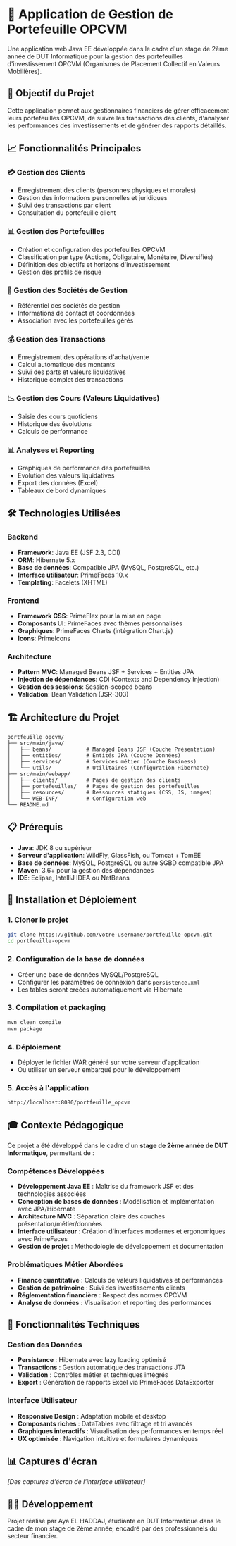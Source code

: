 # 💼 Application de Gestion de Portefeuille OPCVM

Une application web Java EE développée dans le cadre d'un stage de 2ème année de DUT Informatique pour la gestion des portefeuilles d'investissement OPCVM (Organismes de Placement Collectif en Valeurs Mobilières).

## 🎯 Objectif du Projet

Cette application permet aux gestionnaires financiers de gérer efficacement leurs portefeuilles OPCVM, de suivre les transactions des clients, d'analyser les performances des investissements et de générer des rapports détaillés.

## 📈 Fonctionnalités Principales

### 💳 Gestion des Clients
- Enregistrement des clients (personnes physiques et morales)
- Gestion des informations personnelles et juridiques
- Suivi des transactions par client
- Consultation du portefeuille client

### 📊 Gestion des Portefeuilles
- Création et configuration des portefeuilles OPCVM
- Classification par type (Actions, Obligataire, Monétaire, Diversifiés)
- Définition des objectifs et horizons d'investissement
- Gestion des profils de risque

### 🏢 Gestion des Sociétés de Gestion
- Référentiel des sociétés de gestion
- Informations de contact et coordonnées
- Association avec les portefeuilles gérés

### 💰 Gestion des Transactions
- Enregistrement des opérations d'achat/vente
- Calcul automatique des montants
- Suivi des parts et valeurs liquidatives
- Historique complet des transactions

### 📉 Gestion des Cours (Valeurs Liquidatives)
- Saisie des cours quotidiens
- Historique des évolutions
- Calculs de performance

### 📊 Analyses et Reporting
- Graphiques de performance des portefeuilles
- Évolution des valeurs liquidatives
- Export des données (Excel)
- Tableaux de bord dynamiques

## 🛠️ Technologies Utilisées

### Backend
- **Framework**: Java EE (JSF 2.3, CDI)
- **ORM**: Hibernate 5.x
- **Base de données**: Compatible JPA (MySQL, PostgreSQL, etc.)
- **Interface utilisateur**: PrimeFaces 10.x
- **Templating**: Facelets (XHTML)

### Frontend
- **Framework CSS**: PrimeFlex pour la mise en page
- **Composants UI**: PrimeFaces avec thèmes personnalisés
- **Graphiques**: PrimeFaces Charts (intégration Chart.js)
- **Icons**: PrimeIcons

### Architecture
- **Pattern MVC**: Managed Beans JSF + Services + Entities JPA
- **Injection de dépendances**: CDI (Contexts and Dependency Injection)
- **Gestion des sessions**: Session-scoped beans
- **Validation**: Bean Validation (JSR-303)

## 🏗️ Architecture du Projet

```
portfeuille_opcvm/
├── src/main/java/
│   ├── beans/           # Managed Beans JSF (Couche Présentation)
│   ├── entities/        # Entités JPA (Couche Données)
│   ├── services/        # Services métier (Couche Business)
│   └── utils/           # Utilitaires (Configuration Hibernate)
├── src/main/webapp/
│   ├── clients/         # Pages de gestion des clients
│   ├── portefeuilles/   # Pages de gestion des portefeuilles
│   ├── resources/       # Ressources statiques (CSS, JS, images)
│   └── WEB-INF/         # Configuration web
└── README.md
```

## 📋 Prérequis

- **Java**: JDK 8 ou supérieur
- **Serveur d'application**: WildFly, GlassFish, ou Tomcat + TomEE
- **Base de données**: MySQL, PostgreSQL ou autre SGBD compatible JPA
- **Maven**: 3.6+ pour la gestion des dépendances
- **IDE**: Eclipse, IntelliJ IDEA ou NetBeans

## 🚀 Installation et Déploiement

### 1. Cloner le projet
```bash
git clone https://github.com/votre-username/portfeuille-opcvm.git
cd portfeuille-opcvm
```

### 2. Configuration de la base de données
- Créer une base de données MySQL/PostgreSQL
- Configurer les paramètres de connexion dans `persistence.xml`
- Les tables seront créées automatiquement via Hibernate

### 3. Compilation et packaging
```bash
mvn clean compile
mvn package
```

### 4. Déploiement
- Déployer le fichier WAR généré sur votre serveur d'application
- Ou utiliser un serveur embarqué pour le développement

### 5. Accès à l'application
```
http://localhost:8080/portfeuille_opcvm
```

## 🎓 Contexte Pédagogique

Ce projet a été développé dans le cadre d'un **stage de 2ème année de DUT Informatique**, permettant de :

### Compétences Développées
- **Développement Java EE** : Maîtrise du framework JSF et des technologies associées
- **Conception de bases de données** : Modélisation et implémentation avec JPA/Hibernate  
- **Architecture MVC** : Séparation claire des couches présentation/métier/données
- **Interface utilisateur** : Création d'interfaces modernes et ergonomiques avec PrimeFaces
- **Gestion de projet** : Méthodologie de développement et documentation

### Problématiques Métier Abordées
- **Finance quantitative** : Calculs de valeurs liquidatives et performances
- **Gestion de patrimoine** : Suivi des investissements clients
- **Réglementation financière** : Respect des normes OPCVM
- **Analyse de données** : Visualisation et reporting des performances

## 🔧 Fonctionnalités Techniques

### Gestion des Données
- **Persistance** : Hibernate avec lazy loading optimisé
- **Transactions** : Gestion automatique des transactions JTA
- **Validation** : Contrôles métier et techniques intégrés
- **Export** : Génération de rapports Excel via PrimeFaces DataExporter

### Interface Utilisateur
- **Responsive Design** : Adaptation mobile et desktop
- **Composants riches** : DataTables avec filtrage et tri avancés
- **Graphiques interactifs** : Visualisation des performances en temps réel
- **UX optimisée** : Navigation intuitive et formulaires dynamiques

## 📊 Captures d'écran

*[Des captures d'écran de l'interface utilisateur]*

## 👨‍💻 Développement

Projet réalisé par Aya EL HADDAJ, étudiante en DUT Informatique dans le cadre de mon stage de 2ème année, encadré par des professionnels du secteur financier.
